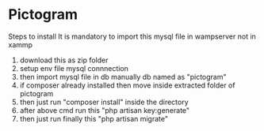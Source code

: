 # Pictogram
Steps to install 
It is mandatory to import this mysql file in wampserver not in xammp
1. download this as zip folder
2. setup env file mysql connnection
3. then import mysql file in db manually db named as "pictogram"
4. if composer already installed then move inside extracted folder of pictogram
5. then just run "composer install" inside the directory
6. after above cmd run this "php artisan key:generate"
7. then just run finally this "php artisan migrate" 